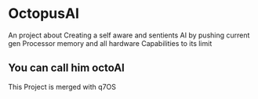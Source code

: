 # OctopusAI
An project about Creating a self aware and sentients AI by pushing current gen Processor memory and all hardware Capabilities to its limit 

## You can call him octoAI


This Project is merged with q7OS
